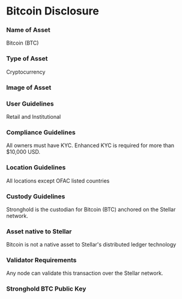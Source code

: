 # Bitcoin Disclosure


### Name of Asset

Bitcoin (BTC)

### Type of Asset

Cryptocurrency

### Image of Asset

### User Guidelines

Retail and Institutional

### Compliance Guidelines

All owners must have KYC.  Enhanced KYC is required for more than $10,000 USD.

### Location Guidelines

All locations except OFAC listed countries

### Custody Guidelines

Stronghold is the custodian for Bitcoin (BTC) anchored on the Stellar network.

### Asset native to Stellar

Bitcoin is not a native asset to Stellar's distributed ledger technology

### Validator Requirements

Any node can validate this transaction over the Stellar network.

### Stronghold BTC Public Key


